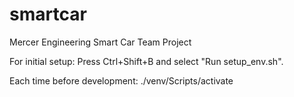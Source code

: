 # smartcar
Mercer Engineering Smart Car Team Project


For initial setup:
Press Ctrl+Shift+B and select "Run setup_env.sh".

Each time before development:
./venv/Scripts/activate